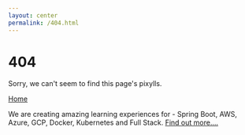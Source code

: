 ```yaml
---
layout: center
permalink: /404.html
---
```


# 404

Sorry, we can't seem to find this page's pixylls.

<div class="mt3">
  <a href="{{ site.baseurl }}/" class="button button-blue button-big">Home</a>
</div>

We are creating amazing learning experiences for - Spring Boot, AWS, Azure, GCP, Docker, Kubernetes and Full Stack. [Find out more.... ](https://github.com/in28minutes/roadmaps)
